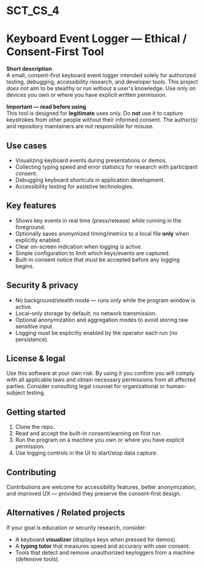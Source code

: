 # SCT_CS_4

# Keyboard Event Logger — Ethical / Consent-First Tool

**Short description**  
A small, consent-first keyboard event logger intended solely for authorized testing, debugging, accessibility research, and developer tools. This project *does not* aim to be stealthy or run without a user's knowledge. Use only on devices you own or where you have explicit written permission.

**Important — read before using**  
This tool is designed for **legitimate** uses only. Do **not** use it to capture keystrokes from other people without their informed consent. The author(s) and repository maintainers are not responsible for misuse.

## Use cases
- Visualizing keyboard events during presentations or demos.
- Collecting typing speed and error statistics for research with participant consent.
- Debugging keyboard shortcuts in application development.
- Accessibility testing for assistive technologies.

## Key features
- Shows key events in real time (press/release) while running in the foreground.
- Optionally saves anonymized timing/metrics to a local file **only** when explicitly enabled.
- Clear on-screen indication when logging is active.
- Simple configuration to limit which keys/events are captured.
- Built-in consent notice that must be accepted before any logging begins.

## Security & privacy
- No background/stealth mode — runs only while the program window is active.
- Local-only storage by default; no network transmission.
- Optional anonymization and aggregation modes to avoid storing raw sensitive input.
- Logging must be explicitly enabled by the operator each run (no persistence).

## License & legal
Use this software at your own risk. By using it you confirm you will comply with all applicable laws and obtain necessary permissions from all affected parties. Consider consulting legal counsel for organizational or human-subject testing.

## Getting started
1. Clone the repo.
2. Read and accept the built-in consent/warning on first run.
3. Run the program on a machine you own or where you have explicit permission.
4. Use logging controls in the UI to start/stop data capture.

## Contributing
Contributions are welcome for accessibility features, better anonymization, and improved UX — provided they preserve the consent-first design.

## Alternatives / Related projects
If your goal is education or security research, consider:
- A keyboard **visualizer** (displays keys when pressed for demos).
- A **typing tutor** that measures speed and accuracy with user consent.
- Tools that detect and remove unauthorized keyloggers from a machine (defensive tools).

